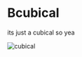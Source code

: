 # Bcubical
its just a cubical so yea

<img
  src="Screenshot 2022-10-11 171259.png"
  alt="cubical"
  title="cubical"
  style="display: inline-block; margin: 0 auto; max-width: 300px">
</html>
